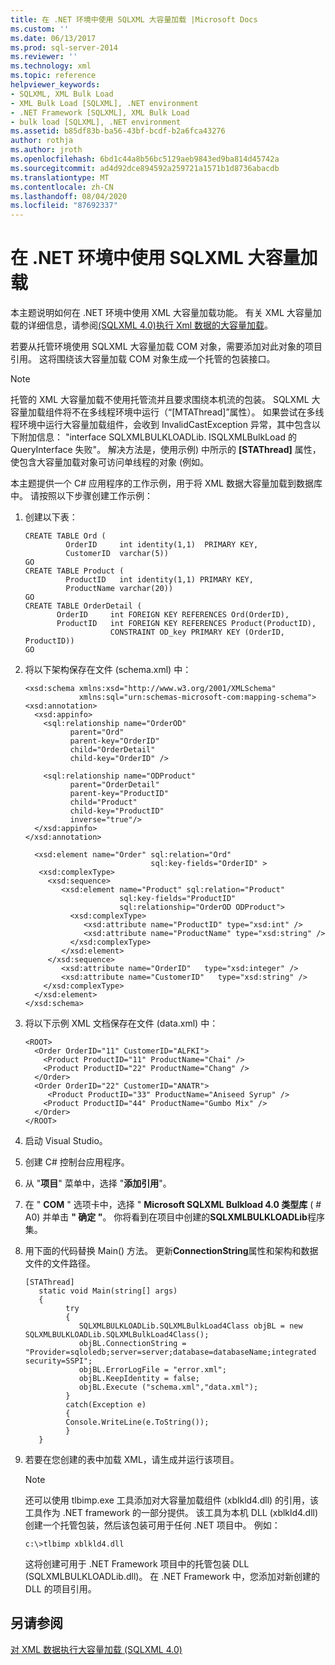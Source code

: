 ```yaml
---
title: 在 .NET 环境中使用 SQLXML 大容量加载 |Microsoft Docs
ms.custom: ''
ms.date: 06/13/2017
ms.prod: sql-server-2014
ms.reviewer: ''
ms.technology: xml
ms.topic: reference
helpviewer_keywords:
- SQLXML, XML Bulk Load
- XML Bulk Load [SQLXML], .NET environment
- .NET Framework [SQLXML], XML Bulk Load
- bulk load [SQLXML], .NET environment
ms.assetid: b85df83b-ba56-43bf-bcdf-b2a6fca43276
author: rothja
ms.author: jroth
ms.openlocfilehash: 6bd1c44a8b56bc5129aeb9843ed9ba814d45742a
ms.sourcegitcommit: ad4d92dce894592a259721a1571b1d8736abacdb
ms.translationtype: MT
ms.contentlocale: zh-CN
ms.lasthandoff: 08/04/2020
ms.locfileid: "87692337"
---
```

# <a name="using-sqlxml-bulk-load-in-the-net-environment"></a>在 .NET 环境中使用 SQLXML 大容量加载
  本主题说明如何在 .NET 环境中使用 XML 大容量加载功能。 有关 XML 大容量加载的详细信息，请参阅[&#40;SQLXML 4.0&#41;执行 Xml 数据的大容量加载](bulk-load-xml/performing-bulk-load-of-xml-data-sqlxml-4-0.md)。  
  
 若要从托管环境使用 SQLXML 大容量加载 COM 对象，需要添加对此对象的项目引用。 这将围绕该大容量加载 COM 对象生成一个托管的包装接口。  
  
> [!NOTE]  
>  托管的 XML 大容量加载不使用托管流并且要求围绕本机流的包装。 SQLXML 大容量加载组件将不在多线程环境中运行（“[MTAThread]”属性）。 如果尝试在多线程环境中运行大容量加载组件，会收到 InvalidCastException 异常，其中包含以下附加信息： "interface SQLXMLBULKLOADLib. ISQLXMLBulkLoad 的 QueryInterface 失败"。 解决方法是，使用示例) 中所示的 **[STAThread]** 属性，使包含大容量加载对象可访问单线程的对象 (例如。  
  
 本主题提供一个 C# 应用程序的工作示例，用于将 XML 数据大容量加载到数据库中。 请按照以下步骤创建工作示例：  
  
1.  创建以下表：  
  
    ```  
    CREATE TABLE Ord (  
             OrderID     int identity(1,1)  PRIMARY KEY,  
             CustomerID  varchar(5))  
    GO  
    CREATE TABLE Product (  
             ProductID   int identity(1,1) PRIMARY KEY,  
             ProductName varchar(20))  
    GO  
    CREATE TABLE OrderDetail (  
           OrderID     int FOREIGN KEY REFERENCES Ord(OrderID),  
           ProductID   int FOREIGN KEY REFERENCES Product(ProductID),  
                       CONSTRAINT OD_key PRIMARY KEY (OrderID, ProductID))  
    GO  
    ```  
  
2.  将以下架构保存在文件 (schema.xml) 中：  
  
    ```  
    <xsd:schema xmlns:xsd="http://www.w3.org/2001/XMLSchema"  
                xmlns:sql="urn:schemas-microsoft-com:mapping-schema">  
    <xsd:annotation>  
      <xsd:appinfo>  
        <sql:relationship name="OrderOD"  
              parent="Ord"  
              parent-key="OrderID"  
              child="OrderDetail"  
              child-key="OrderID" />  
  
        <sql:relationship name="ODProduct"  
              parent="OrderDetail"  
              parent-key="ProductID"  
              child="Product"  
              child-key="ProductID"   
              inverse="true"/>  
      </xsd:appinfo>  
    </xsd:annotation>  
  
      <xsd:element name="Order" sql:relation="Ord"   
                                sql:key-fields="OrderID" >  
       <xsd:complexType>  
         <xsd:sequence>  
            <xsd:element name="Product" sql:relation="Product"   
                         sql:key-fields="ProductID"  
                         sql:relationship="OrderOD ODProduct">  
              <xsd:complexType>  
                 <xsd:attribute name="ProductID" type="xsd:int" />  
                 <xsd:attribute name="ProductName" type="xsd:string" />  
              </xsd:complexType>  
            </xsd:element>  
         </xsd:sequence>  
            <xsd:attribute name="OrderID"   type="xsd:integer" />   
            <xsd:attribute name="CustomerID"   type="xsd:string" />  
        </xsd:complexType>  
      </xsd:element>  
    </xsd:schema>  
    ```  
  
3.  将以下示例 XML 文档保存在文件 (data.xml) 中：  
  
    ```  
    <ROOT>    
      <Order OrderID="11" CustomerID="ALFKI">  
        <Product ProductID="11" ProductName="Chai" />  
        <Product ProductID="22" ProductName="Chang" />  
      </Order>  
      <Order OrderID="22" CustomerID="ANATR">  
         <Product ProductID="33" ProductName="Aniseed Syrup" />  
        <Product ProductID="44" ProductName="Gumbo Mix" />  
      </Order>  
    </ROOT>  
    ```  
  
4.  启动 Visual Studio。  
  
5.  创建 C# 控制台应用程序。  
  
6.  从 "**项目**" 菜单中，选择 "**添加引用**"。  
  
7.  在 " **COM** " 选项卡中，选择 " **Microsoft SQLXML Bulkload 4.0 类型库** ( # A0) 并单击 **" 确定 "**。 你将看到在项目中创建的**SQLXMLBULKLOADLib**程序集。  
  
8.  用下面的代码替换 Main() 方法。 更新**ConnectionString**属性和架构和数据文件的文件路径。  
  
    ```  
    [STAThread]  
       static void Main(string[] args)  
       {     
             try  
             {  
                SQLXMLBULKLOADLib.SQLXMLBulkLoad4Class objBL = new SQLXMLBULKLOADLib.SQLXMLBulkLoad4Class();  
                objBL.ConnectionString = "Provider=sqloledb;server=server;database=databaseName;integrated security=SSPI";  
                objBL.ErrorLogFile = "error.xml";  
                objBL.KeepIdentity = false;  
                objBL.Execute ("schema.xml","data.xml");  
             }  
             catch(Exception e)  
             {  
             Console.WriteLine(e.ToString());  
             }  
       }  
    ```  
  
9. 若要在您创建的表中加载 XML，请生成并运行该项目。  
  
    > [!NOTE]  
    >  还可以使用 tlbimp.exe 工具添加对大容量加载组件 (xblkld4.dll) 的引用，该工具作为 .NET framework 的一部分提供。 该工具为本机 DLL (xblkld4.dll) 创建一个托管包装，然后该包装可用于任何 .NET 项目中。 例如：  
  
    ```  
    c:\>tlbimp xblkld4.dll  
    ```  
  
     这将创建可用于 .NET Framework 项目中的托管包装 DLL (SQLXMLBULKLOADLib.dll)。 在 .NET Framework 中，您添加对新创建的 DLL 的项目引用。  
  
## <a name="see-also"></a>另请参阅  
 [对 XML 数据执行大容量加载 &#40;SQLXML 4.0&#41;](bulk-load-xml/performing-bulk-load-of-xml-data-sqlxml-4-0.md)  
  
  
